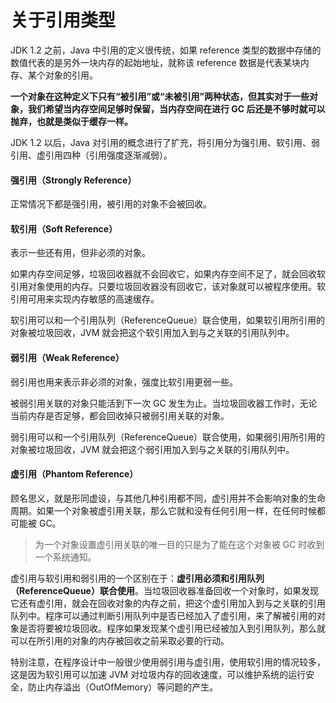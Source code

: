 # 关于引用类型

JDK 1.2 之前，Java 中引用的定义很传统，如果 reference 类型的数据中存储的数值代表的是另外一块内存的起始地址，就称该 reference 数据是代表某块内存、某个对象的引用。

**一个对象在这种定义下只有“被引用”或“未被引用”两种状态，但其实对于一些对象，我们希望当内存空间足够时保留，当内存空间在进行 GC 后还是不够时就可以抛弃，也就是类似于缓存一样。**

JDK 1.2 以后，Java 对引用的概念进行了扩充，将引用分为强引用、软引用、弱引用、虚引用四种（引用强度逐渐减弱）。


#### 强引用（Strongly Reference）

正常情况下都是强引用，被引用的对象不会被回收。


#### 软引用（Soft Reference）

表示一些还有用，但非必须的对象。

如果内存空间足够，垃圾回收器就不会回收它，如果内存空间不足了，就会回收软引用对象使用的内存。只要垃圾回收器没有回收它，该对象就可以被程序使用。软引用可用来实现内存敏感的高速缓存。

软引用可以和一个引用队列（ReferenceQueue）联合使用，如果软引用所引用的对象被垃圾回收，JVM 就会把这个软引用加入到与之关联的引用队列中。


#### 弱引用（Weak Reference）

弱引用也用来表示非必须的对象，强度比软引用更弱一些。

被弱引用关联的对象只能活到下一次 GC 发生为止。当垃圾回收器工作时，无论当前内存是否足够，都会回收掉只被弱引用关联的对象。

弱引用可以和一个引用队列（ReferenceQueue）联合使用，如果弱引用所引用的对象被垃圾回收，JVM 就会把这个弱引用加入到与之关联的引用队列中。


#### 虚引用（Phantom Reference）

顾名思义，就是形同虚设，与其他几种引用都不同，虚引用并不会影响对象的生命周期。如果一个对象被虚引用关联，那么它就和没有任何引用一样，在任何时候都可能被 GC。

> 为一个对象设置虚引用关联的唯一目的只是为了能在这个对象被 GC 时收到一个系统通知。

虚引用与软引用和弱引用的一个区别在于：**虚引用必须和引用队列（ReferenceQueue）联合使用**。当垃圾回收器准备回收一个对象时，如果发现它还有虚引用，就会在回收对象的内存之前，把这个虚引用加入到与之关联的引用队列中。程序可以通过判断引用队列中是否已经加入了虚引用，来了解被引用的对象是否将要被垃圾回收。程序如果发现某个虚引用已经被加入到引用队列，那么就可以在所引用的对象的内存被回收之前采取必要的行动。

特别注意，在程序设计中一般很少使用弱引用与虚引用，使用软引用的情况较多，这是因为软引用可以加速 JVM 对垃圾内存的回收速度，可以维护系统的运行安全，防止内存溢出（OutOfMemory）等问题的产生。
